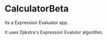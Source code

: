 # CalculatorBeta

Its a Expression Evaluator app .

It uses Djikstra's Expression Evalutor algorithm.
